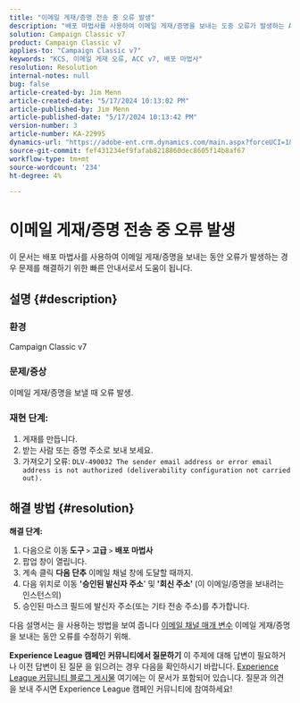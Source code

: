 ```yaml
---
title: "이메일 게재/증명 전송 중 오류 발생"
description: "배포 마법사를 사용하여 이메일 게재/증명을 보내는 도중 오류가 발생하는 Adobe Campaign Classic 문제를 해결하는 방법을 알아봅니다."
solution: Campaign Classic v7
product: Campaign Classic v7
applies-to: "Campaign Classic v7"
keywords: "KCS, 이메일 게재 오류, ACC v7, 배포 마법사"
resolution: Resolution
internal-notes: null
bug: false
article-created-by: Jim Menn
article-created-date: "5/17/2024 10:13:02 PM"
article-published-by: Jim Menn
article-published-date: "5/17/2024 10:13:42 PM"
version-number: 3
article-number: KA-22995
dynamics-url: "https://adobe-ent.crm.dynamics.com/main.aspx?forceUCI=1&pagetype=entityrecord&etn=knowledgearticle&id=b437469d-9a14-ef11-9f8a-6045bd006268"
source-git-commit: fef431234ef9fafab8218860dec8605f14b8af67
workflow-type: tm+mt
source-wordcount: '234'
ht-degree: 4%

---
```


# 이메일 게재/증명 전송 중 오류 발생


이 문서는 배포 마법사를 사용하여 이메일 게재/증명을 보내는 동안 오류가 발생하는 경우 문제를 해결하기 위한 빠른 안내서로서 도움이 됩니다.

## 설명 {#description}


### <b>환경</b>

Campaign Classic v7



### <b>문제/증상</b>

이메일 게재/증명을 보낼 때 오류 발생.

### <b>재현 단계:</b>

1. 게재를 만듭니다.
2. 받는 사람 또는 증명 주소로 보내 보세요.
3. 가져오기 오류: `DLV-490032 The sender email address or error email address is not authorized (deliverability configuration not carried out).`



## 해결 방법 {#resolution}

<b>해결 단계:</b>
1. 다음으로 이동<b> 도구 </b>`>`  <b>고급</b> `>`  <b>배포 마법사</b>
2. 팝업 창이 열립니다.
3. 계속 클릭 <b>다음 단추</b> 이메일 채널 창에 도달할 때까지.
4. 다음 위치로 이동 <b>&#39;승인된 발신자 주소</b>&#39; 및<b> &#39;회신 주소&#39; </b>(이 이메일/증명을 보내려는 인스턴스의)
5. 승인된 마스크 필드에 발신자 주소(또는 기타 전송 주소)를 추가합니다.




다음 설명서는 을 사용하는 방법을 보여 줍니다 [이메일 채널 매개 변수](https://experienceleague.adobe.com/docs/campaign-classic/using/installing-campaign-classic/initial-configuration/deploying-an-instance.html#email-channel-parameters) 이메일 게재/증명을 보내는 동안 오류를 수정하기 위해.


<b>Experience League 캠페인 커뮤니티에서 질문하기</b>
이 주제에 대해 답변이 필요하거나 이전 답변이 된 질문 을 읽으려는 경우 다음을 확인하시기 바랍니다. [Experience League 커뮤니티 블로그 게시물](https://experienceleaguecommunities.adobe.com/t5/adobe-campaign-classic-blogs/introducing-top-kcs-articles-curated-for-your-troubleshooting/bc-p/672426#M132 "링크 따라가기") 여기에는 이 문서가 포함되어 있습니다. 질문과 의견을 보내 주시면 Experience League 캠페인 커뮤니티에 참여하세요!

